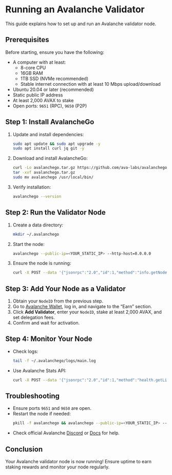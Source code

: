 # Running an Avalanche Validator

This guide explains how to set up and run an Avalanche validator node.

## Prerequisites
Before starting, ensure you have the following:
- A computer with at least:
  - 8-core CPU
  - 16GB RAM
  - 1TB SSD (NVMe recommended)
  - Stable internet connection with at least 10 Mbps upload/download
- Ubuntu 20.04 or later (recommended)
- Static public IP address
- At least 2,000 AVAX to stake
- Open ports: `9651` (RPC), `9650` (P2P)

## Step 1: Install AvalancheGo
1. Update and install dependencies:
   ```sh
   sudo apt update && sudo apt upgrade -y
   sudo apt install curl jq git -y
   ```
2. Download and install AvalancheGo:
   ```sh
   curl -Lo avalanchego.tar.gz https://github.com/ava-labs/avalanchego/releases/latest/download/avalanchego-linux-amd64.tar.gz
   tar -xvf avalanchego.tar.gz
   sudo mv avalanchego /usr/local/bin/
   ```
3. Verify installation:
   ```sh
   avalanchego --version
   ```

## Step 2: Run the Validator Node
1. Create a data directory:
   ```sh
   mkdir ~/.avalanchego
   ```
2. Start the node:
   ```sh
   avalanchego --public-ip=<YOUR_STATIC_IP> --http-host=0.0.0.0
   ```
3. Ensure the node is running:
   ```sh
   curl -X POST --data '{"jsonrpc":"2.0","id":1,"method":"info.getNodeID"}' -H 'content-type: application/json;' 127.0.0.1:9650/ext/info
   ```

## Step 3: Add Your Node as a Validator
1. Obtain your `NodeID` from the previous step.
2. Go to [Avalanche Wallet](https://wallet.avax.network/), log in, and navigate to the “Earn” section.
3. Click **Add Validator**, enter your `NodeID`, stake at least 2,000 AVAX, and set delegation fees.
4. Confirm and wait for activation.

## Step 4: Monitor Your Node
- Check logs:
  ```sh
  tail -f ~/.avalanchego/logs/main.log
  ```
- Use Avalanche Stats API:
  ```sh
  curl -X POST --data '{"jsonrpc":"2.0","id":1,"method":"health.getLiveness"}' -H 'content-type: application/json;' 127.0.0.1:9650/ext/health
  ```

## Troubleshooting
- Ensure ports `9651` and `9650` are open.
- Restart the node if needed:
  ```sh
  pkill -f avalanchego && avalanchego --public-ip=<YOUR_STATIC_IP> --http-host=0.0.0.0
  ```
- Check official Avalanche [Discord](https://discord.gg/avalanche) or [Docs](https://docs.avax.network/) for help.

## Conclusion
Your Avalanche validator node is now running! Ensure uptime to earn staking rewards and monitor your node regularly.

